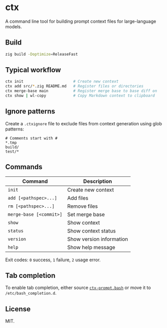 # ctx

A command line tool for building prompt context files for large-language models.

## Build

```bash
zig build -Doptimize=ReleaseFast
```

## Typical workflow

```bash
ctx init                      # Create new context
ctx add src/*.zig README.md   # Register files or directories
ctx merge-base main           # Register merge base to base diff on
ctx show | wl-copy            # Copy Markdown context to clipboard
```

## Ignore patterns

Create a `.ctxignore` file to exclude files from context generation using glob patterns:

```
# Comments start with #
*.tmp
build/
test/*
```

## Commands

| Command                 | Description              |
| ----------------------- | ------------------------ |
| `init`                  | Create new context       |
| `add [<pathspec>...]`   | Add files                |
| `rm [<pathspec>...]`    | Remove files             |
| `merge-base [<commit>]` | Set merge base           |
| `show`                  | Show context             |
| `status`                | Show context status      |
| `version`               | Show version information |
| `help`                  | Show help message        |

Exit codes: `0` success, `1` failure, `2` usage error.

## Tab completion

To enable tab completion, either source [`ctx-prompt.bash`](./ctx-prompt.bash) or move it to `/etc/bash_completion.d`.

## License

MIT.
